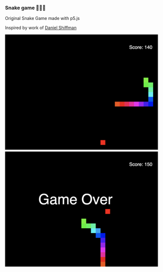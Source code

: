 ### Snake game 🐍🐍🐍

Original Snake Game made with p5.js

Inspired by work of [Daniel Shiffman](https://www.youtube.com/user/shiffman "The Coding Train")

![alt text](images/1.png)
![alt text](images/2.png)
